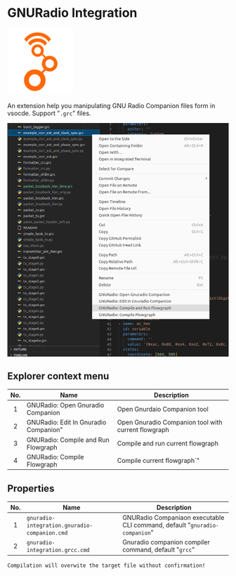 # GNURadio Integration
![icon](./imgs/gnuradio-integration-icon.png)

An extension help you manipulating GNU Radio Companion files form in vsocde. Support "`.grc`" files.

![preview](./imgs/preview.png)

## Explorer context menu

|No.|Name|Description|
|:---:|---|---|
|1|GNURadio: Open Gnuradio Companion|Open Gnurdaio Companion tool|
|2|GNURadio: Edit In Gnuradio Companion"|Open Gnuradio Companion tool with current flowgraph|
|3|GNURadio: Compile and Run Flowgraph|Compile and run current flowgraph|
|4|GNURadio: Compile Flowgraph|Compile current flowgraph`"|

## Properties

|No.|Name|Description|
|:---:|---|---|
|1|`gnuradio-integration.gnuradio-companion.cmd`|GNURadio Companiaon executable CLI command, default "`gnuradio-companion`"|
|2|`gnuradio-integration.grcc.cmd`|Gnuradio companion compiler command, default "`grcc`"|

```text
Compilation will overwite the target file without confirmation!
```

